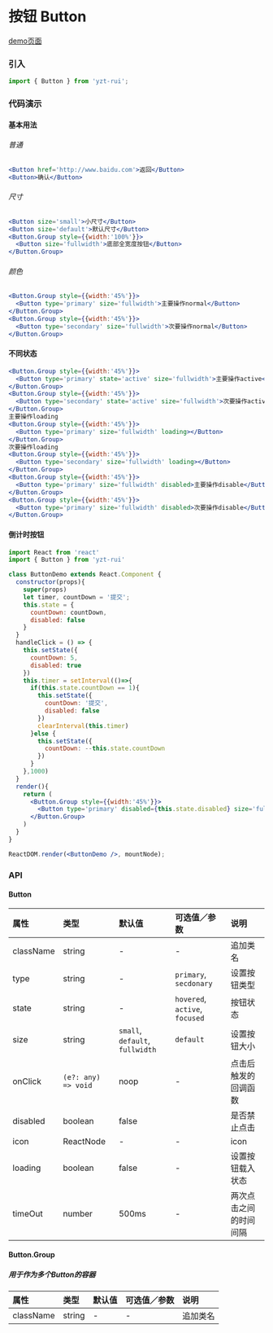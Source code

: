 # 按钮 Button

[demo页面](http://47.102.138.2/yui.mobile/#/button)

### 引入

```js
import { Button } from 'yzt-rui';
```

### 代码演示

#### 基本用法

###### 普通
```jsx
<Button href='http://www.baidu.com'>返回</Button>
<Button>确认</Button>
```

###### 尺寸
```jsx
<Button size='small'>小尺寸</Button>
<Button size='default'>默认尺寸</Button>
<Button.Group style={{width:'100%'}}>
  <Button size='fullwidth'>底部全宽度按钮</Button>
</Button.Group>
```

###### 颜色
```jsx
<Button.Group style={{width:'45%'}}>
  <Button type='primary' size='fullwidth'>主要操作normal</Button>
</Button.Group>
<Button.Group style={{width:'45%'}}>
  <Button type='secondary' size='fullwidth'>次要操作normal</Button>
</Button.Group>
```

#### 不同状态
```jsx
<Button.Group style={{width:'45%'}}>
  <Button type='primary' state='active' size='fullwidth'>主要操作active</Button>
</Button.Group>
<Button.Group style={{width:'45%'}}>
  <Button type='secondary' state='active' size='fullwidth'>次要操作active</Button>
</Button.Group>
主要操作loading
<Button.Group style={{width:'45%'}}>
  <Button type='primary' size='fullwidth' loading></Button>
</Button.Group>
次要操作loading
<Button.Group style={{width:'45%'}}>
  <Button type='secondary' size='fullwidth' loading></Button>
</Button.Group>
<Button.Group style={{width:'45%'}}>
  <Button type='primary' size='fullwidth' disabled>主要操作disable</Button>
</Button.Group>
<Button.Group style={{width:'45%'}}>
  <Button type='primary' size='fullwidth' disabled>次要操作disable</Button>
</Button.Group>
```

#### 倒计时按钮
```jsx
import React from 'react'
import { Button } from 'yzt-rui'

class ButtonDemo extends React.Component {
  constructor(props){
    super(props)
    let timer, countDown = '提交';
    this.state = {
      countDown: countDown,
      disabled: false
    }
  }
  handleClick = () => {
    this.setState({
      countDown: 5,
      disabled: true
    })
    this.timer = setInterval(()=>{
      if(this.state.countDown == 1){
        this.setState({
          countDown: '提交',
          disabled: false
        })
        clearInterval(this.timer)
      }else {
        this.setState({
          countDown: --this.state.countDown
        })
      }
    },1000)
  }
  render(){
    return (
      <Button.Group style={{width:'45%'}}>
        <Button type='primary' disabled={this.state.disabled} size='fullwidth' onClick={this.handleClick}>{this.state.countDown}</Button>
      </Button.Group>
    )
  }
}

ReactDOM.render(<ButtonDemo />, mountNode);
```


### API

#### Button

| 属性 | 类型 | 默认值 | 可选值／参数 | 说明 |
| :--- | :--- | :--- | :--- | :--- |
| className | string | - | - | 追加类名 |
| type | string | - | `primary`, `secdonary` | 设置按钮类型 |
| state | string | - | `hovered`, `active`, `focused` | 按钮状态 |
| size | string | `small`, `default`, `fullwidth` | `default` | 设置按钮大小 |
| onClick | <code>(e?: any) => void</code> | noop | - | 点击后触发的回调函数 |
| disabled | boolean | false | | 是否禁止点击 |
| icon | ReactNode | - | - | icon |
| loading | boolean | false | - | 设置按钮载入状态 |
| timeOut | number | 500ms | - | 两次点击之间的时间间隔 |


#### Button.Group
##### 用于作为多个Button的容器

| 属性 | 类型 | 默认值 | 可选值／参数 | 说明 |
| :--- | :--- | :--- | :--- | :--- |
| className | string | - | - | 追加类名 |

